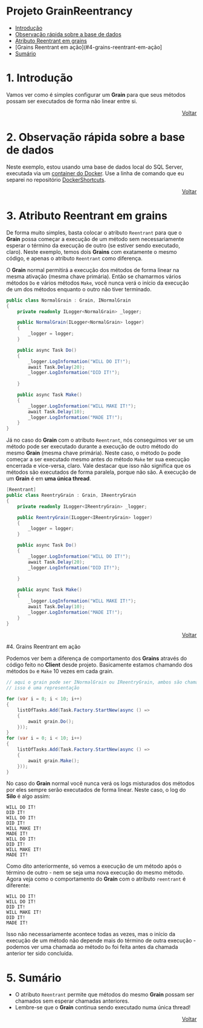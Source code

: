 # Projeto GrainReentrancy

- [Introdução](#1-introdução)
- [Observação rápida sobre a base de dados](#2-observação-rápida-sobre-a-base-de-dados)
- [Atributo Reentrant em grains](#3-atributo-reentrant-em-grains)
- [Grains Reentrant em ação](#4-grains-reentrant-em-ação]
- [Sumário](#5-sumário)

# 1. Introdução

Vamos ver como é simples configurar um **Grain** para que seus métodos possam ser executados de forma não linear entre si.

<div align="right">
	
[Voltar](#projeto-grainreentrancy)

</div>

# 2. Observação rápida sobre a base de dados

Neste exemplo, estou usando uma base de dados local do SQL Server, executada via um [container do Docker][docker-site]. Use a linha de comando que eu separei no repositório [DockerShortcuts][docker-shortcuts].

<div align="right">
	
[Voltar](#projeto-grainreentrancy)

</div>

# 3. Atributo Reentrant em grains

De forma muito simples, basta colocar o atributo `Reentrant` para que o **Grain** possa começar a execução de um método sem necessariamente esperar o término da execução de outro (se estiver sendo executado, claro). Neste exemplo, temos dois **Grains** com exatamente o mesmo código, e apenas o atributo `Reentrant` como diferença.

O **Grain** normal permitirá a execução dos métodos de forma linear na mesma ativação (mesma chave primária). Então se chamarmos vários métodos `Do` e vários métodos `Make`, você nunca verá o início da execução de um dos métodos enquanto o outro não tiver terminado.

```csharp
public class NormalGrain : Grain, INormalGrain
{
	private readonly ILogger<NormalGrain> _logger;

	public NormalGrain(ILogger<NormalGrain> logger)
	{
		_logger = logger;
	}

	public async Task Do()
	{
		_logger.LogInformation("WILL DO IT!");
		await Task.Delay(20);
		_logger.LogInformation("DID IT!");
		
	}

	public async Task Make()
	{
		_logger.LogInformation("WILL MAKE IT!");
		await Task.Delay(10);
		_logger.LogInformation("MADE IT!");
	}
}
```

Já no caso do **Grain** com o atributo `Reentrant`, nós conseguimos ver se um método pode ser executado durante a execução de outro método do mesmo **Grain** (mesma chave primária). Neste caso, o método `Do` pode começar a ser executado mesmo antes do método `Make` ter sua execução encerrada e vice-versa, claro. Vale destacar que isso não significa que os métodos são executados de forma paralela, porque não são. A execução de um **Grain** é em **uma única thread**.

```csharp
[Reentrant]
public class ReentryGrain : Grain, IReentryGrain
{
	private readonly ILogger<IReentryGrain> _logger;

	public ReentryGrain(ILogger<IReentryGrain> logger)
	{
		_logger = logger;
	}

	public async Task Do()
	{
		_logger.LogInformation("WILL DO IT!");
		await Task.Delay(20);
		_logger.LogInformation("DID IT!");
		
	}

	public async Task Make()
	{
		_logger.LogInformation("WILL MAKE IT!");
		await Task.Delay(10);
		_logger.LogInformation("MADE IT!");
	}
}
```

<div align="right">
	
[Voltar](#projeto-grainreentrancy)

</div>

#4. Grains Reentrant em ação

Podemos ver bem a diferença de comportamento dos **Grains** através do código feito no **Client** desde projeto. Basicamente estamos chamando dos métodos `Do` e `Make` 10 vezes em cada grain.

```csharp
// aqui o grain pode ser INormalGrain ou IReentryGrain, ambos são chamados no código
// isso é uma representação

for (var i = 0; i < 10; i++)
{
	listOfTasks.Add(Task.Factory.StartNew(async () =>
	{
		await grain.Do();
	}));
}
for (var i = 0; i < 10; i++)
{
	listOfTasks.Add(Task.Factory.StartNew(async () =>
	{
		await grain.Make();
	}));
}
```

No caso do **Grain** normal você nunca verá os logs misturados dos métodos por eles sempre serão executados de forma linear. Neste caso, o log do **Silo** é algo assim:

```
WILL DO IT!
DID IT!
WILL DO IT!
DID IT!
WILL MAKE IT!
MADE IT!
WILL DO IT!
DID IT!
WILL MAKE IT!
MADE IT!
```

Como dito anteriormente, só vemos a execução de um método após o término de outro - nem se seja uma nova execução do mesmo método. Agora veja como o comportamento do **Grain** com o atributo `reentrant` é diferente:

```
WILL DO IT!
WILL DO IT!
DID IT!
WILL MAKE IT!
DID IT!
MADE IT!
```

Isso não necessariamente acontece todas as vezes, mas o início da execução de um método não depende mais do término de outra execução - podemos ver uma chamada ao método `Do` foi feita antes da chamada anterior ter sido concluída.


# 5. Sumário

- O atributo `Reentrant` permite que métodos do mesmo **Grain** possam ser chamados sem esperar chamadas anteriores.
- Lembre-se que o **Grain** continua sendo executado numa única thread!

<div align="right">
	
[Voltar](#projeto-grainreentrancy)

</div>

[docker-shortcuts]: https://github.com/prrandrade/DockerShortcuts
[docker-site]: https://www.docker.com/